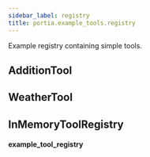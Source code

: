 ```yaml
---
sidebar_label: registry
title: portia.example_tools.registry
---
```


Example registry containing simple tools.


## AdditionTool

## WeatherTool

## InMemoryToolRegistry

#### example\_tool\_registry

